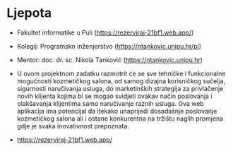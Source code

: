 # Ljepota

- Fakultet informatike u Puli (https://rezerviraj-21bf1.web.app/)
- Kolegij: Programsko inženjerstvo (https://ntankovic.unipu.hr/pi)

- Mentor: doc. dr. sc. Nikola Tanković (https://ntankovic.unipu.hr)

- U ovom projektnom zadatku razmotrit će se sve tehničke i funkcionalne mogućnosti kozmetičkog salona, od samog dizajna korisničkog sučelja, sigurnosti naručivanja usluga, do marketinških strategija za privlačenje novih klijenta kojima bi se mogao svidjeti ovakav način poslovanja i olakšavanja klijentima samo naručivanje raznih usluga. Ova web aplikacija ima potencijal da itekako unaprijedi dosadašnje poslovanje kozmetičkog salona ali i ostane konkurentna na tržištu naglih promjena gdje je svaka inovativnost prepoznata. 
- https://rezerviraj-21bf1.web.app/







